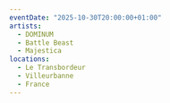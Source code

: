 ```yaml
---
eventDate: "2025-10-30T20:00:00+01:00"
artists:
  - DOMINUM
  - Battle Beast
  - Majestica
locations:
  - Le Transbordeur
  - Villeurbanne
  - France
---
```

